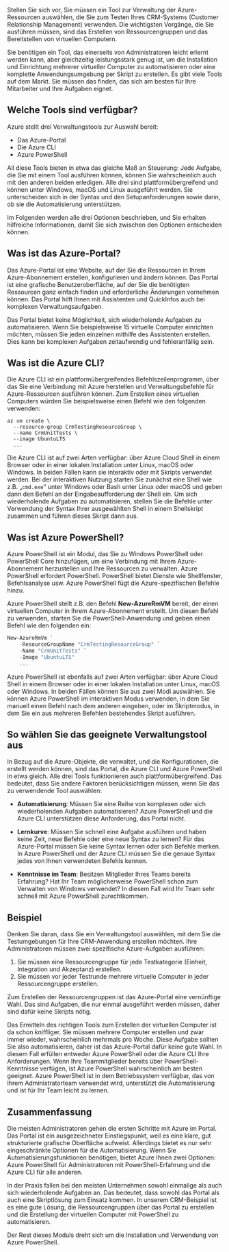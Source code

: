 Stellen Sie sich vor, Sie müssen ein Tool zur Verwaltung der Azure-Ressourcen auswählen, die Sie zum Testen Ihres CRM-Systems (Customer Relationship Management) verwenden. Die wichtigsten Vorgänge, die Sie ausführen müssen, sind das Erstellen von Ressourcengruppen und das Bereitstellen von virtuellen Computern.

Sie benötigen ein Tool, das einerseits von Administratoren leicht erlernt werden kann, aber gleichzeitig leistungsstark genug ist, um die Installation und Einrichtung mehrerer virtueller Computer zu automatisieren oder eine komplette Anwendungsumgebung per Skript zu erstellen. Es gibt viele Tools auf dem Markt. Sie müssen das finden, das sich am besten für Ihre Mitarbeiter und Ihre Aufgaben eignet.

## <a name="what-tools-are-available"></a>Welche Tools sind verfügbar?
Azure stellt drei Verwaltungstools zur Auswahl bereit: 

- Das Azure-Portal 
- Die Azure CLI
- Azure PowerShell

All diese Tools bieten in etwa das gleiche Maß an Steuerung: Jede Aufgabe, die Sie mit einem Tool ausführen können, können Sie wahrscheinlich auch mit den anderen beiden erledigen. Alle drei sind plattformübergreifend und können unter Windows, macOS und Linux ausgeführt werden. Sie unterscheiden sich in der Syntax und den Setupanforderungen sowie darin, ob sie die Automatisierung unterstützen.

Im Folgenden werden alle drei Optionen beschrieben, und Sie erhalten hilfreiche Informationen, damit Sie sich zwischen den Optionen entscheiden können. 

## <a name="what-is-the-azure-portal"></a>Was ist das Azure-Portal?
Das Azure-Portal ist eine Website, auf der Sie die Ressourcen in Ihrem Azure-Abonnement erstellen, konfigurieren und ändern können. Das Portal ist eine grafische Benutzeroberfläche, auf der Sie die benötigten Ressourcen ganz einfach finden und erforderliche Änderungen vornehmen können. Das Portal hilft Ihnen mit Assistenten und QuickInfos auch bei komplexen Verwaltungsaufgaben.

Das Portal bietet keine Möglichkeit, sich wiederholende Aufgaben zu automatisieren. Wenn Sie beispielsweise 15 virtuelle Computer einrichten möchten, müssen Sie jeden einzelnen mithilfe des Assistenten erstellen. Dies kann bei komplexen Aufgaben zeitaufwendig und fehleranfällig sein. 

## <a name="what-is-the-azure-cli"></a>Was ist die Azure CLI?
Die Azure CLI ist ein plattformübergreifendes Befehlszeilenprogramm, über das Sie eine Verbindung mit Azure herstellen und Verwaltungsbefehle für Azure-Ressourcen ausführen können. Zum Erstellen eines virtuellen Computers würden Sie beispielsweise einen Befehl wie den folgenden verwenden:

```azurecli
az vm create \
  --resource-group CrmTestingResourceGroup \
  --name CrmUnitTests \
  --image UbuntuLTS
  ...
```

Die Azure CLI ist auf zwei Arten verfügbar: über Azure Cloud Shell in einem Browser oder in einer lokalen Installation unter Linux, macOS oder Windows. In beiden Fällen kann sie interaktiv oder mit Skripts verwendet werden. Bei der interaktiven Nutzung starten Sie zunächst eine Shell wie z.B. „`cmd.exe`“ unter Windows oder Bash unter Linux oder macOS und geben dann den Befehl an der Eingabeaufforderung der Shell ein. Um sich wiederholende Aufgaben zu automatisieren, stellen Sie die Befehle unter Verwendung der Syntax Ihrer ausgewählten Shell in einem Shellskript zusammen und führen dieses Skript dann aus.

## <a name="what-is-azure-powershell"></a>Was ist Azure PowerShell?
Azure PowerShell ist ein Modul, das Sie zu Windows PowerShell oder PowerShell Core hinzufügen, um eine Verbindung mit Ihrem Azure-Abonnement herzustellen und Ihre Ressourcen zu verwalten. Azure PowerShell erfordert PowerShell. PowerShell bietet Dienste wie Shellfenster, Befehlsanalyse usw. Azure PowerShell fügt die Azure-spezifischen Befehle hinzu.

Azure PowerShell stellt z.B. den Befehl **New-AzureRmVM** bereit, der einen virtuellen Computer in Ihrem Azure-Abonnement erstellt. Um diesen Befehl zu verwenden, starten Sie die PowerShell-Anwendung und geben einen Befehl wie den folgenden ein:

```powershell
New-AzureRmVm `
    -ResourceGroupName "CrmTestingResourceGroup" `
    -Name "CrmUnitTests" `
    -Image "UbuntuLTS"
    ...
```

Azure PowerShell ist ebenfalls auf zwei Arten verfügbar: über Azure Cloud Shell in einem Browser oder in einer lokalen Installation unter Linux, macOS oder Windows. In beiden Fällen können Sie aus zwei Modi auswählen. Sie können Azure PowerShell im interaktiven Modus verwenden, in dem Sie manuell einen Befehl nach dem anderen eingeben, oder im Skriptmodus, in dem Sie ein aus mehreren Befehlen bestehendes Skript ausführen.

## <a name="how-to-choose-an-administrative-tool"></a>So wählen Sie das geeignete Verwaltungstool aus
In Bezug auf die Azure-Objekte, die verwaltet, und die Konfigurationen, die erstellt werden können, sind das Portal, die Azure CLI und Azure PowerShell in etwa gleich. Alle drei Tools funktionieren auch plattformübergreifend. Das bedeutet, dass Sie andere Faktoren berücksichtigen müssen, wenn Sie das zu verwendende Tool auswählen:

- **Automatisierung**: Müssen Sie eine Reihe von komplexen oder sich wiederholenden Aufgaben automatisieren? Azure PowerShell und die Azure CLI unterstützen diese Anforderung, das Portal nicht.

- **Lernkurve**: Müssen Sie schnell eine Aufgabe ausführen und haben keine Zeit, neue Befehle oder eine neue Syntax zu lernen? Für das Azure-Portal müssen Sie keine Syntax lernen oder sich Befehle merken. In Azure PowerShell und der Azure CLI müssen Sie die genaue Syntax jedes von Ihnen verwendeten Befehls kennen.

- **Kenntnisse im Team**: Besitzen Mitglieder Ihres Teams bereits Erfahrung? Hat Ihr Team möglicherweise PowerShell schon zum Verwalten von Windows verwendet? In diesem Fall wird Ihr Team sehr schnell mit Azure PowerShell zurechtkommen.

## <a name="example"></a>Beispiel
Denken Sie daran, dass Sie ein Verwaltungstool auswählen, mit dem Sie die Testumgebungen für Ihre CRM-Anwendung erstellen möchten. Ihre Administratoren müssen zwei spezifische Azure-Aufgaben ausführen:

1. Sie müssen eine Ressourcengruppe für jede Testkategorie (Einheit, Integration und Akzeptanz) erstellen.
2. Sie müssen vor jeder Testrunde mehrere virtuelle Computer in jeder Ressourcengruppe erstellen.

Zum Erstellen der Ressourcengruppen ist das Azure-Portal eine vernünftige Wahl. Das sind Aufgaben, die nur einmal ausgeführt werden müssen, daher sind dafür keine Skripts nötig.

Das Ermitteln des richtigen Tools zum Erstellen der virtuellen Computer ist da schon kniffliger. Sie müssen mehrere Computer erstellen und zwar immer wieder, wahrscheinlich mehrmals pro Woche. Diese Aufgabe sollten Sie also automatisieren, daher ist das Azure-Portal dafür keine gute Wahl. In diesem Fall erfüllen entweder Azure PowerShell oder die Azure CLI Ihre Anforderungen. Wenn Ihre Teammitglieder bereits über PowerShell-Kenntnisse verfügen, ist Azure PowerShell wahrscheinlich am besten geeignet. Azure PowerShell ist in dem Betriebssystem verfügbar, das von Ihrem Administratorteam verwendet wird, unterstützt die Automatisierung und ist für Ihr Team leicht zu lernen.

## <a name="summary"></a>Zusammenfassung
Die meisten Administratoren gehen die ersten Schritte mit Azure im Portal. Das Portal ist ein ausgezeichneter Einstiegspunkt, weil es eine klare, gut strukturierte grafische Oberfläche aufweist. Allerdings bietet es nur sehr eingeschränkte Optionen für die Automatisierung. Wenn Sie Automatisierungsfunktionen benötigen, bietet Azure Ihnen zwei Optionen: Azure PowerShell für Administratoren mit PowerShell-Erfahrung und die Azure CLI für alle anderen.

In der Praxis fallen bei den meisten Unternehmen sowohl einmalige als auch sich wiederholende Aufgaben an. Das bedeutet, dass sowohl das Portal als auch eine Skriptlösung zum Einsatz kommen. In unserem CRM-Beispiel ist es eine gute Lösung, die Ressourcengruppen über das Portal zu erstellen und die Erstellung der virtuellen Computer mit PowerShell zu automatisieren.

Der Rest dieses Moduls dreht sich um die Installation und Verwendung von Azure PowerShell.